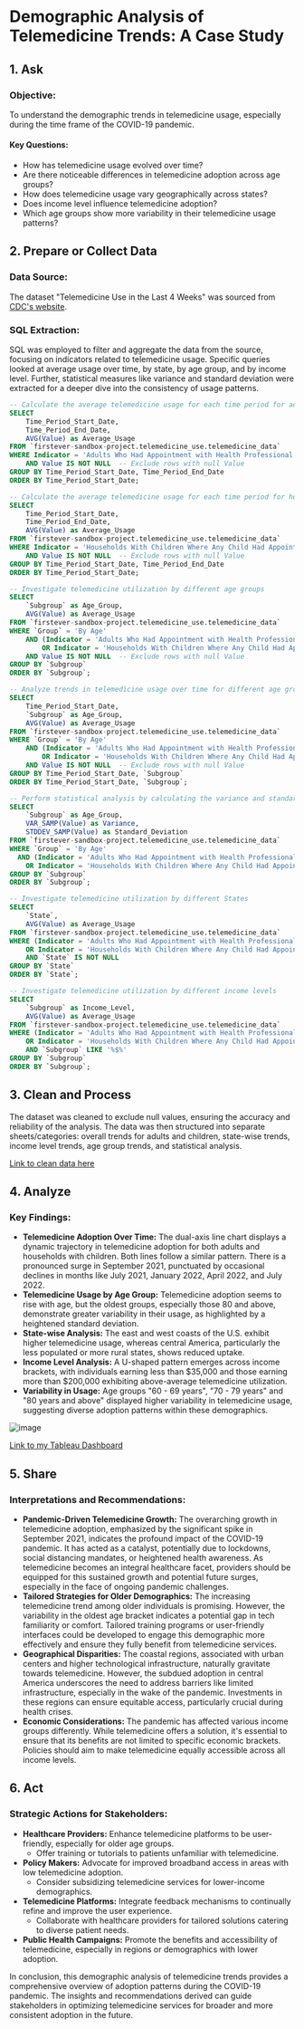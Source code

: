 # Demographic Analysis of Telemedicine Trends: A Case Study

## 1. Ask

### Objective:
To understand the demographic trends in telemedicine usage, especially during the time frame of the COVID-19 pandemic.

#### Key Questions:
- How has telemedicine usage evolved over time?
- Are there noticeable differences in telemedicine adoption across age groups?
- How does telemedicine usage vary geographically across states?
- Does income level influence telemedicine adoption?
- Which age groups show more variability in their telemedicine usage patterns?

## 2. Prepare or Collect Data

### Data Source:
The dataset "Telemedicine Use in the Last 4 Weeks" was sourced from [CDC's website](https://data.cdc.gov/NCHS/Telemedicine-Use-in-the-Last-4-Weeks/h7xa-837u).

### SQL Extraction:
SQL was employed to filter and aggregate the data from the source, focusing on indicators related to telemedicine usage. Specific queries looked at average usage over time, by state, by age group, and by income level. Further, statistical measures like variance and standard deviation were extracted for a deeper dive into the consistency of usage patterns.

```sql
-- Calculate the average telemedicine usage for each time period for adults
SELECT
    Time_Period_Start_Date,
    Time_Period_End_Date,
    AVG(Value) as Average_Usage
FROM `firstever-sandbox-project.telemedicine_use.telemedicine_data`
WHERE Indicator = 'Adults Who Had Appointment with Health Professional Over Video or Phone, Last 4 Weeks'
    AND Value IS NOT NULL  -- Exclude rows with null Value
GROUP BY Time_Period_Start_Date, Time_Period_End_Date
ORDER BY Time_Period_Start_Date;
```
```sql
-- Calculate the average telemedicine usage for each time period for households with children
SELECT
    Time_Period_Start_Date,
    Time_Period_End_Date,
    AVG(Value) as Average_Usage
FROM `firstever-sandbox-project.telemedicine_use.telemedicine_data`
WHERE Indicator = 'Households With Children Where Any Child Had Appointment with Health Professional Over Video or Phone, Last 4 Weeks'
    AND Value IS NOT NULL  -- Exclude rows with null Value
GROUP BY Time_Period_Start_Date, Time_Period_End_Date
ORDER BY Time_Period_Start_Date;
```
```sql
-- Investigate telemedicine utilization by different age groups
SELECT
    `Subgroup` as Age_Group,
    AVG(Value) as Average_Usage
FROM `firstever-sandbox-project.telemedicine_use.telemedicine_data`
WHERE `Group` = 'By Age'
    AND (Indicator = 'Adults Who Had Appointment with Health Professional Over Video or Phone, Last 4 Weeks'
        OR Indicator = 'Households With Children Where Any Child Had Appointment with Health Professional Over Video or Phone, Last 4 Weeks')
    AND Value IS NOT NULL  -- Exclude rows with null Value
GROUP BY `Subgroup`
ORDER BY `Subgroup`;
```
```sql
-- Analyze trends in telemedicine usage over time for different age groups
SELECT
    Time_Period_Start_Date,
    `Subgroup` as Age_Group,
    AVG(Value) as Average_Usage
FROM `firstever-sandbox-project.telemedicine_use.telemedicine_data`
WHERE `Group` = 'By Age'
    AND (Indicator = 'Adults Who Had Appointment with Health Professional Over Video or Phone, Last 4 Weeks'
        OR Indicator = 'Households With Children Where Any Child Had Appointment with Health Professional Over Video or Phone, Last 4 Weeks')
    AND Value IS NOT NULL  -- Exclude rows with null Value
GROUP BY Time_Period_Start_Date, `Subgroup`
ORDER BY Time_Period_Start_Date, `Subgroup`;
```
```sql
-- Perform statistical analysis by calculating the variance and standard deviation for telemedicine usage by age group
SELECT
    `Subgroup` as Age_Group,
    VAR_SAMP(Value) as Variance,
    STDDEV_SAMP(Value) as Standard_Deviation
FROM `firstever-sandbox-project.telemedicine_use.telemedicine_data`
WHERE `Group` = 'By Age'
  AND (Indicator = 'Adults Who Had Appointment with Health Professional Over Video or Phone, Last 4 Weeks'
    OR Indicator = 'Households With Children Where Any Child Had Appointment with Health Professional Over Video or Phone, Last 4 Weeks')
GROUP BY `Subgroup`
ORDER BY `Subgroup`;
```
```sql
-- Investigate telemedicine utilization by different States
SELECT
    `State`,
    AVG(Value) as Average_Usage
FROM `firstever-sandbox-project.telemedicine_use.telemedicine_data`
WHERE (Indicator = 'Adults Who Had Appointment with Health Professional Over Video or Phone, Last 4 Weeks'
    OR Indicator = 'Households With Children Where Any Child Had Appointment with Health Professional Over Video or Phone, Last 4 Weeks')
    AND `State` IS NOT NULL
GROUP BY `State`
ORDER BY `State`;
```
```sql
-- Investigate telemedicine utilization by different income levels
SELECT
    `Subgroup` as Income_Level,
    AVG(Value) as Average_Usage
FROM `firstever-sandbox-project.telemedicine_use.telemedicine_data`
WHERE (Indicator = 'Adults Who Had Appointment with Health Professional Over Video or Phone, Last 4 Weeks'
    OR Indicator = 'Households With Children Where Any Child Had Appointment with Health Professional Over Video or Phone, Last 4 Weeks')
    AND `Subgroup` LIKE '%$%'
GROUP BY `Subgroup`
ORDER BY `Subgroup`;
```

## 3. Clean and Process

The dataset was cleaned to exclude null values, ensuring the accuracy and reliability of the analysis. The data was then structured into separate sheets/categories: overall trends for adults and children, state-wise trends, income level trends, age group trends, and statistical analysis.

[Link to clean data here](https://github.com/jdautell/data-analyst-portfolio/blob/main/telemedicine_case_study/clean_telemedicine_dataset.xlsx)

## 4. Analyze

### Key Findings:
- **Telemedicine Adoption Over Time:** The dual-axis line chart displays a dynamic trajectory in telemedicine adoption for both adults and households with children. Both lines follow a similar pattern. There is a pronounced surge in September 2021, punctuated by occasional declines in months like July 2021, January 2022, April 2022, and July 2022. 
- **Telemedicine Usage by Age Group:** Telemedicine adoption seems to rise with age, but the oldest groups, especially those 80 and above, demonstrate greater variability in their usage, as highlighted by a heightened standard deviation.
- **State-wise Analysis:** The east and west coasts of the U.S. exhibit higher telemedicine usage, whereas central America, particularly the less populated or more rural states, shows reduced uptake.
- **Income Level Analysis:** A U-shaped pattern emerges across income brackets, with individuals earning less than $35,000 and those earning more than $200,000 exhibiting above-average telemedicine utilization.
- **Variability in Usage:** Age groups "60 - 69 years", "70 - 79 years" and "80 years and above" displayed higher variability in telemedicine usage, suggesting diverse adoption patterns within these demographics.


![image](https://github.com/jdautell/data-analyst-portfolio/assets/132599194/b30ca2d9-22a9-4e23-84a5-90b40202f7f1)


[Link to my Tableau Dashboard](https://public.tableau.com/app/profile/jordan.dautelle/viz/COVID-19TelemedicineDemographicCaseStudy/Dashboard1) 

## 5. Share

### Interpretations and Recommendations:
- **Pandemic-Driven Telemedicine Growth:** The overarching growth in telemedicine adoption, emphasized by the significant spike in September 2021, indicates the profound impact of the COVID-19 pandemic. It has acted as a catalyst, potentially due to lockdowns, social distancing mandates, or heightened health awareness. As telemedicine becomes an integral healthcare facet, providers should be equipped for this sustained growth and potential future surges, especially in the face of ongoing pandemic challenges.
- **Tailored Strategies for Older Demographics:** The increasing telemedicine trend among older individuals is promising. However, the variability in the oldest age bracket indicates a potential gap in tech familiarity or comfort. Tailored training programs or user-friendly interfaces could be developed to engage this demographic more effectively and ensure they fully benefit from telemedicine services.
- **Geographical Disparities:** The coastal regions, associated with urban centers and higher technological infrastructure, naturally gravitate towards telemedicine. However, the subdued adoption in central America underscores the need to address barriers like limited infrastructure, especially in the wake of the pandemic. Investments in these regions can ensure equitable access, particularly crucial during health crises.
- **Economic Considerations:** The pandemic has affected various income groups differently. While telemedicine offers a solution, it's essential to ensure that its benefits are not limited to specific economic brackets. Policies should aim to make telemedicine equally accessible across all income levels.

## 6. Act

### Strategic Actions for Stakeholders:
- **Healthcare Providers:** Enhance telemedicine platforms to be user-friendly, especially for older age groups.
    - Offer training or tutorials to patients unfamiliar with telemedicine.
- **Policy Makers:** Advocate for improved broadband access in areas with low telemedicine adoption.
    - Consider subsidizing telemedicine services for lower-income demographics.
- **Telemedicine Platforms:** Integrate feedback mechanisms to continually refine and improve the user experience.
    - Collaborate with healthcare providers for tailored solutions catering to diverse patient needs.
- **Public Health Campaigns:** Promote the benefits and accessibility of telemedicine, especially in regions or demographics with lower adoption.

In conclusion, this demographic analysis of telemedicine trends provides a comprehensive overview of adoption patterns during the COVID-19 pandemic. The insights and recommendations derived can guide stakeholders in optimizing telemedicine services for broader and more consistent adoption in the future.
